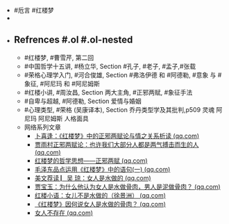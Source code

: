 - #卮言 #红楼梦
-
- ## Refrences #.ol #.ol-nested
	- #红楼梦, #曹雪芹, 第二回
	- #中国哲学十五讲, #杨立华, Section #孔子, #老子, #孟子,#张载
	- #荣格心理学入门, #河合俊雄, Section #弗洛伊德 和 #阿德勒, #意象 与 #象征, #阿尼玛 和 #阿尼姆斯
	- #红楼小讲, #周汝昌, Section 两大主角, #正邪两赋, #象征手法
	- #自卑与超越, #阿德勒, Section 爱情与婚姻
	- #心理类型, #荣格 (吴康译本), Section 乔丹类型学及其批判,p509 灵魂 阿尼玛 阿尼姆斯 人格面具
	- 网络系列文章
		- [卜喜逢：《红楼梦》中的正邪两赋论与情之关系析读 (qq.com)](https://mp.weixin.qq.com/s/e6VCpBaO5IydG_zouR8mAQ)
		- [贾雨村正邪两赋论：也许我们大部分人都是两气搏击而生的人 (qq.com)](https://mp.weixin.qq.com/s/MrlO9SWyyeltVYN079ImzA)
		- [红楼梦的哲学思想——正邪两赋 (qq.com)](https://mp.weixin.qq.com/s/ip8-gRQ101LlHYEsqt7nkw)
		- [毛泽东品点运用《红楼梦》中的语句(一) (qq.com)](https://mp.weixin.qq.com/s/1UlgDbsPpMP04aJqvqEjNw)
		- [美文荐读 ▏​吴 琼：女人是水做的 (qq.com)](https://mp.weixin.qq.com/s/knq4KssDLTRzeJCJsA8_ww)
		- [贾宝玉：为什么他认为女人是水做骨肉，男人是泥做骨肉？ (qq.com)](https://mp.weixin.qq.com/s/KZiHQwUbTVWBCZv0xQmu1g)
		- [红楼小语：女儿不是水做的（徐景洲） (qq.com)](https://mp.weixin.qq.com/s/e0la_RnUFqURTwaaOuQtSw)
		- [《红楼梦》因何说女人是水做的骨肉？ (qq.com)](https://mp.weixin.qq.com/s/Rdi3UsJrGZWNiH6nrmalOQ)
		- [女人不存在 (qq.com)](https://mp.weixin.qq.com/s/Y71GQfLvNArqC9dLBtKxbA)